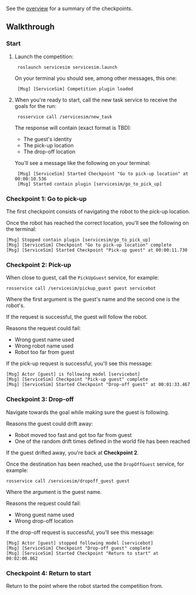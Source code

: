 See the [overview](https://bitbucket.org/osrf/servicesim/wiki/Checkpoints%20overview) for a summary of the checkpoints.

## Walkthrough

### Start

1. Launch the competition:

        roslaunch servicesim servicesim.launch

    On your terminal you should see, among other messages, this one:

        [Msg] [ServiceSim] Competition plugin loaded

1. When you're ready to start, call the new task service to receive the
goals for the run:

        rosservice call /servicesim/new_task

    The response will contain (exact format is TBD):

    * The guest's identity
    * The pick-up location
    * The drop-off location

    You'll see a message like the following on your terminal:

        [Msg] [ServiceSim] Started Checkpoint "Go to pick-up location" at 00:00:10.536
        [Msg] Started contain plugin [servicesim/go_to_pick_up]

### Checkpoint 1: Go to pick-up

The first checkpoint consists of navigating the robot to the pick-up location.

Once the robot has reached the correct location, you'll see the following on
the terminal:

    [Msg] Stopped contain plugin [servicesim/go_to_pick_up]
    [Msg] [ServiceSim] Checkpoint "Go to pick-up location" complete
    [Msg] [ServiceSim] Started Checkpoint "Pick-up guest" at 00:00:11.730

### Checkpoint 2: Pick-up

When close to guest, call the `PickUpGuest` service, for example:

    rosservice call /servicesim/pickup_guest guest servicebot

Where the first argument is the guest's name and the second one is the robot's.

If the request is successful, the guest will follow the robot.

Reasons the request could fail:

* Wrong guest name used
* Wrong robot name used
* Robot too far from guest

If the pick-up request is successful, you'll see this message:

    [Msg] Actor [guest] is following model [servicebot]
    [Msg] [ServiceSim] Checkpoint "Pick-up guest" complete
    [Msg] [ServiceSim] Started Checkpoint "Drop-off guest" at 00:01:33.467

### Checkpoint 3: Drop-off

Navigate towards the goal while making sure the guest is following.

Reasons the guest could drift away:

* Robot moved too fast and got too far from guest
* One of the random drift times defined in the world file has been reached

If the guest drifted away, you're back at **Checkpoint 2**.

Once the destination has been reached, use the `DropOffGuest` service, for example:

    rosservice call /servicesim/dropoff_guest guest

Where the argument is the guest name.

Reasons the request could fail:

* Wrong guest name used
* Wrong drop-off location

If the drop-off request is successful, you'll see this message:

    [Msg] Actor [guest] stopped following model [servicebot]
    [Msg] [ServiceSim] Checkpoint "Drop-off guest" complete
    [Msg] [ServiceSim] Started Checkpoint "Return to start" at 00:02:00.862

### Checkpoint 4: Return to start

Return to the point where the robot started the competition from.